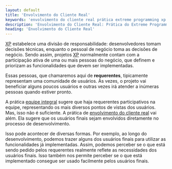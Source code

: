 ```yaml
---
layout: default
title: 'Envolvimento do Cliente Real'
keywords: 'envolvimento do cliente real prática extreme programming xp extrema'
description: 'Envolvimento do Cliente Real: Prática do Extreme Programming (XP)'
heading: 'Envolvimento do Cliente Real'
---
```


[XP][] estabelece uma divisão de responsabilidade: desenvolvedores tomam decisões técnicas, enquanto o pessoal de negócio toma as decisões de negócio. Sendo assim, projetos [XP][] normalmente contam com a participação ativa de uma ou mais pessoas do negócio, que definem e priorizam as funcionalidades que devem ser implementadas.

Essas pessoas, que chamaremos aqui de **requerentes**, tipicamente representam uma comunidade de usuários. Às vezes, o projeto vai beneficiar alguns poucos usuários e outras vezes irá atender a inúmeras pessoas quando estiver pronto. 

A prática [equipe integral][ei] sugere que haja requerentes participativos na equipe, representando os mais diversos pontos de vistas dos usuários. Mas, isso não é suficiente. A prática de [envolvimento do cliente real][ecr] vai além. Ela sugere que os usuários finais sejam envolvidos diretamente no processo de desenvolvimento.

Isso pode acontecer de diversas formas. Por exemplo, ao longo do desenvolvimento, podemos trazer alguns dos usuários finais para utilizar as funcionalidades já implementadas. Assim, podemos perceber se o que está sendo pedido pelos requerentes realmente reflete as necessidades dos usuários finais. Isso também nos permite perceber se o que está implementado consegue ser usado facilmente pelos usuários finais.

[XP]:	/xp
[ei]:	/xp/praticas/equipe_integral
[ecr]:	/xp/praticas/cliente_real
